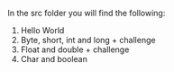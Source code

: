 
In the src folder you will find the following:
1. Hello World
2. Byte, short, int and long + challenge
3. Float and double + challenge
4. Char and boolean